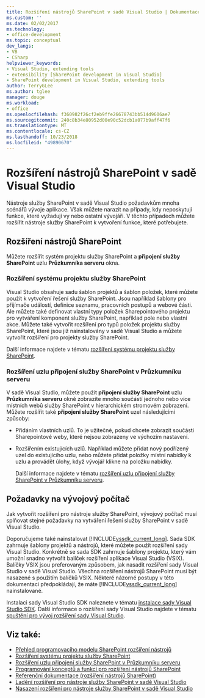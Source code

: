 ```yaml
---
title: Rozšíření nástrojů SharePoint v sadě Visual Studio | Dokumentace Microsoftu
ms.custom: ''
ms.date: 02/02/2017
ms.technology:
- office-development
ms.topic: conceptual
dev_langs:
- VB
- CSharp
helpviewer_keywords:
- Visual Studio, extending tools
- extensibility [SharePoint development in Visual Studio]
- SharePoint development in Visual Studio, extending tools
author: TerryGLee
ms.author: tglee
manager: douge
ms.workload:
- office
ms.openlocfilehash: f360982f26cf2eb9ffe26678743bb514d9606ae7
ms.sourcegitcommit: 240c8b34e80952d00e90c52dcb1a077b9aff47f6
ms.translationtype: MT
ms.contentlocale: cs-CZ
ms.lasthandoff: 10/23/2018
ms.locfileid: "49890670"
---
```

# <a name="extend-the-sharepoint-tools-in-visual-studio"></a>Rozšíření nástrojů SharePoint v sadě Visual Studio
  Nástroje služby SharePoint v sadě Visual Studio požadavkům mnoha scénářů vývoje aplikace. Však můžete narazit na případy, kdy neposkytují funkce, které vyžadují vy nebo ostatní vývojáři. V těchto případech můžete rozšířit nástroje služby SharePoint k vytvoření funkce, které potřebujete.

## <a name="how-to-extend-the-sharepoint-tools"></a>Rozšíření nástrojů SharePoint
 Můžete rozšířit systém projektu služby SharePoint a **připojení služby SharePoint** uzlu **Průzkumníka serveru** okna.

### <a name="extend-the-sharepoint-project-system"></a>Rozšíření systému projektu služby SharePoint
 Visual Studio obsahuje sadu šablon projektů a šablon položek, které můžete použít k vytvoření řešení služby SharePoint. Jsou například šablony pro přijímače událostí, definice seznamu, pracovních postupů a webové části. Ale můžete také definovat vlastní typy položek Sharepointového projektu pro vytváření komponent služby SharePoint, například pole nebo vlastní akce. Můžete také vytvořit rozšíření pro typů položek projektu služby SharePoint, které jsou již nainstalovány v sadě Visual Studio a můžete vytvořit rozšíření pro projekty služby SharePoint.

 Další informace najdete v tématu [rozšíření systému projektu služby SharePoint](../sharepoint/extending-the-sharepoint-project-system.md).

### <a name="extend-the-sharepoint-connections-node-in-server-explorer"></a>Rozšíření uzlu připojení služby SharePoint v Průzkumníku serveru
 V sadě Visual Studio, můžete použít **připojení služby SharePoint** uzlu **Průzkumníka serveru** okně zobrazíte mnoho součástí jednoho nebo více místních webů služby SharePoint v hierarchickém stromovém zobrazení. Můžete rozšířit také **připojení služby SharePoint** uzel následujícími způsoby:

- Přidáním vlastních uzlů. To je užitečné, pokud chcete zobrazit součásti Sharepointové weby, které nejsou zobrazeny ve výchozím nastavení.

- Rozšířením existujících uzlů. Například můžete přidat nový podřízený uzel do existujícího uzlu, nebo můžete přidat položky místní nabídky k uzlu a provádět úlohy, když vývojář klikne na položku nabídky.

  Další informace najdete v tématu [rozšíření uzlu připojení služby SharePoint v Průzkumníku serveru](../sharepoint/extending-the-sharepoint-connections-node-in-server-explorer.md).

## <a name="development-computer-requirements"></a>Požadavky na vývojový počítač
 Jak vytvořit rozšíření pro nástroje služby SharePoint, vývojový počítač musí splňovat stejné požadavky na vytváření řešení služby SharePoint v sadě Visual Studio.

 Doporučujeme také nainstalovat [!INCLUDE[vssdk_current_long](../sharepoint/includes/vssdk-current-long-md.md)]. Sada SDK zahrnuje šablony projektů a nástrojů, které můžete použít rozšíření sady Visual Studio. Konkrétně se sada SDK zahrnuje šablony projektu, který vám umožní snadno vytvořit balíček rozšíření aplikace Visual Studio (VSIX). Balíčky VSIX jsou preferovaným způsobem, jak nasadit rozšíření sady Visual Studio v sadě Visual Studio. Všechna rozšíření nástrojů SharePoint musí být nasazené s použitím balíčků VSIX. Některé názorné postupy v této dokumentaci předpokládají, že máte [!INCLUDE[vssdk_current_long](../sharepoint/includes/vssdk-current-long-md.md)] nainstalované.

 Instalaci sady Visual Studio SDK naleznete v tématu [instalace sady Visual Studio SDK](../extensibility/installing-the-visual-studio-sdk.md). Další informace o rozšíření sady Visual Studio najdete v tématu [spuštění pro vývoj rozšíření sady Visual Studio](../extensibility/starting-to-develop-visual-studio-extensions.md).

## <a name="see-also"></a>Viz také:

- [Přehled programovacího modelu SharePoint rozšíření nástrojů](../sharepoint/overview-of-the-programming-model-of-sharepoint-tools-extensions.md)
- [Rozšíření systému projektu služby SharePoint](../sharepoint/extending-the-sharepoint-project-system.md)
- [Rozšíření uzlu připojení služby SharePoint v Průzkumníku serveru](../sharepoint/extending-the-sharepoint-connections-node-in-server-explorer.md)
- [Programování konceptů a funkcí pro rozšíření nástrojů SharePoint](../sharepoint/programming-concepts-and-features-for-sharepoint-tools-extensions.md)
- [Referenční dokumentace &#40;rozšíření nástrojů SharePoint&#41;](../sharepoint/reference-sharepoint-tools-extensibility.md)
- [Ladění rozšíření pro nástroje služby SharePoint v sadě Visual Studio](../sharepoint/debugging-extensions-for-the-sharepoint-tools-in-visual-studio.md)
- [Nasazení rozšíření pro nástroje služby SharePoint v sadě Visual Studio](../sharepoint/deploying-extensions-for-the-sharepoint-tools-in-visual-studio.md)